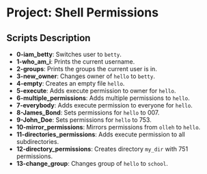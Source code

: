 # Project: Shell Permissions

## Scripts Description
* **0-iam_betty**: Switches user to `betty`.
* **1-who_am_i**: Prints the current username.
* **2-groups**: Prints the groups the current user is in.
* **3-new_owner**: Changes owner of `hello` to `betty`.
* **4-empty**: Creates an empty file `hello`.
* **5-execute**: Adds execute permission to owner for `hello`.
* **6-multiple_permissions**: Adds multiple permissions to `hello`.
* **7-everybody**: Adds execute permission to everyone for `hello`.
* **8-James_Bond**: Sets permissions for `hello` to 007.
* **9-John_Doe**: Sets permissions for `hello` to 753.
* **10-mirror_permissions**: Mirrors permissions from `olleh` to `hello`.
* **11-directories_permissions**: Adds execute permission to all subdirectories.
* **12-directory_permissions**: Creates directory `my_dir` with 751 permissions.
* **13-change_group**: Changes group of `hello` to `school`.
